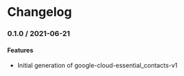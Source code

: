 # Changelog

### 0.1.0 / 2021-06-21

#### Features

* Initial generation of google-cloud-essential_contacts-v1
